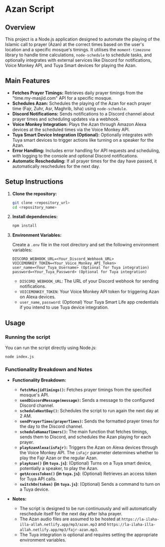 # Azan Script

## Overview

This project is a Node.js application designed to automate the playing of the Islamic call to prayer (Azan) at the correct times based on the user's location and a specific mosque's timings. It utilises the `moment-timezone` library to handle time calculations, `node-schedule` to schedule tasks, and optionally integrates with external services like Discord for notifications, Voice Monkey API, and Tuya Smart devices for playing the Azan.

## Main Features

-   **Fetches Prayer Timings:** Retrieves daily prayer timings from the "time.my-masjid.com" API for a specific mosque.
-   **Schedules Azan:** Schedules the playing of the Azan for each prayer time (Fajr, Zuhr, Asr, Maghrib, Isha) using `node-schedule`.
-   **Discord Notifications:** Sends notifications to a Discord channel about prayer times and scheduling updates via a webhook.
-   **Voice Monkey Integration:** Plays the Azan through Amazon Alexa devices at the scheduled times via the Voice Monkey API.
-   **Tuya Smart Device Integration (Optional):** Optionally integrates with Tuya smart devices to trigger actions like turning on a speaker for the Azan.
-   **Error Handling:** Includes error handling for API requests and scheduling, with logging to the console and optional Discord notifications.
-   **Automatic Rescheduling:** If all prayer times for the day have passed, it automatically reschedules for the next day.

## Setup Instructions

1. **Clone the repository:**

    ```bash
    git clone <repository_url>
    cd <repository_name>
    ```

2. **Install dependencies:**

    ```bash
    npm install
    ```

3. **Environment Variables:**

    Create a `.env` file in the root directory and set the following environment variables:

    ```
    DISCORD_WEBHOOK_URL=<Your_Discord_Webhook_URL>
    VOICEMONKEY_TOKEN=<Your_Voice_Monkey_API_Token>
    user_name=<Your_Tuya_Username> (Optional for Tuya integration)
    password=<Your_Tuya_Password> (Optional for Tuya integration)
    ```
    -   `DISCORD_WEBHOOK_URL`: The URL of your Discord webhook for sending notifications.
    -   `VOICEMONKEY_TOKEN`: Your Voice Monkey API token for triggering Azan on Alexa devices.
    -   `user_name`, `password`: (Optional) Your Tuya Smart Life app credentials if you intend to use Tuya device integration.

## Usage

### Running the script

You can run the script directly using Node.js:

```bash
node index.js
```

### Functionality Breakdown and Notes

- **Functionality Breakdown:**

  - **`fetchMasjidTimings()`:** Fetches prayer timings from the specified mosque's API.
  - **`sendDiscordMessage(message)`:** Sends a message to the configured Discord channel.
  - **`scheduleNextDay()`:** Schedules the script to run again the next day at 2 AM.
  - **`sendPrayerTimes(prayerTimes)`:** Sends the formatted prayer times for the day to the Discord channel.
  - **`scheduleNamazTimers()`:** The main function that fetches timings, sends them to Discord, and schedules the Azan playing for each prayer.
  - **`playAzanAlexa(isFajr)`:** Triggers the Azan on Alexa devices through the Voice Monkey API. The `isFajr` parameter determines whether to play the Fajr Azan or the regular Azan.
  - **`playAzan()` (in `tuya.js`)**: (Optional) Turns on a Tuya smart device, potentially a speaker, to play the Azan.
  - **`getAccessToken()` (in `tuya.js`)**: (Optional) Retrieves an access token for Tuya API calls.
  - **`switchOn(token)` (in `tuya.js`)**: (Optional) Sends a command to turn on a Tuya device.

- **Notes:**

  - The script is designed to be run continuously and will automatically reschedule itself for the next day after Isha prayer.
  - The Azan audio files are assumed to be hosted at `https://la-ilaha-illa-allah.netlify.app/mp3/azan.mp3` and `https://la-ilaha-illa-allah.netlify.app/mp3/fajr-azan.mp3`.
  - The Tuya integration is optional and requires setting the appropriate environment variables.